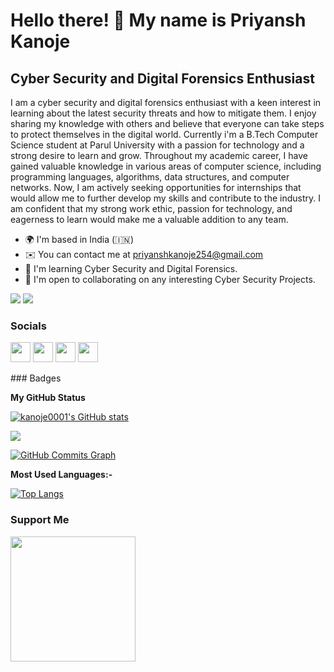 Hello there! 👋 My name is Priyansh Kanoje
====================================================

Cyber Security and Digital Forensics Enthusiast
--------------------------------------


I am a cyber security and digital forensics enthusiast with a keen interest in learning about the latest security threats and how to mitigate them. I enjoy sharing my knowledge with others and believe that everyone can take steps to protect themselves in the digital world. Currently i'm a B.Tech Computer Science student at Parul University with a passion for technology and a strong desire to learn and grow. Throughout my academic career, I have gained valuable knowledge in various areas of computer science, including programming languages, algorithms, data structures, and computer networks. Now, I am actively seeking opportunities for internships that would allow me to further develop my skills and contribute to the industry. I am confident that my strong work ethic, passion for technology, and eagerness to learn would make me a valuable addition to any team.


* 🌍  I'm based in India (🇮🇳)
* ✉️  You can contact me at [priyanshkanoje254@gmail.com](mailto:priyanshkanoje254@gmail.com)
* 🧠  I'm learning Cyber Security and Digital Forensics.
* 🤝  I'm open to collaborating on any interesting Cyber Security Projects.

<a href="https://www.github.com/kanoje0001" target="_blank" rel="noreferrer"><img
src="https://img.shields.io/github/followers/kanoje0001?logo=github&style=for-the-badge&color=0891b2&labelColor=1c1917" /></a>
<a href="https://www.twitter.com/PriyanshKanoje5" target="_blank" rel="noreferrer"><img
src="https://img.shields.io/twitter/follow/PriyanshKanoje5?logo=twitter&style=for-the-badge&color=0891b2&labelColor=1c1917"
/></a>





### Socials

<p align="left"> <a href="https://www.github.com/kanoje0001" target="_blank" rel="noreferrer"><img src="https://raw.githubusercontent.com/danielcranney/readme-generator/main/public/icons/socials/github.svg" width="32" height="32" /></a> <a href="http://www.instagram.com/priyansh._254" target="_blank" rel="noreferrer"><img src="https://raw.githubusercontent.com/danielcranney/readme-generator/main/public/icons/socials/instagram.svg" width="32" height="32" /></a> <a href="https://www.linkedin.com/in/priyansh-kanoje" target="_blank" rel="noreferrer"><img src="https://raw.githubusercontent.com/danielcranney/readme-generator/main/public/icons/socials/linkedin.svg" width="32" height="32" /></a> <a href="https://www.twitter.com/priyanshkanoje5" target="_blank" rel="noreferrer"><img src="https://raw.githubusercontent.com/danielcranney/readme-generator/main/public/icons/socials/twitter.svg" width="32" height="32" /></a></p>
### Badges

<b>My GitHub Status</b>

<a href="http://www.github.com/kanoje0001"><img src="https://github-readme-stats.vercel.app/api?username=kanoje0001&show_icons=true&hide=&count_private=true&title_color=0891b2&text_color=ffffff&icon_color=0891b2&bg_color=1c1917&hide_border=true&show_icons=true" alt="kanoje0001's GitHub stats" /></a>

<a href="http://www.github.com/kanoje0001"><img src="https://github-readme-streak-stats.herokuapp.com/?user=kanoje0001&stroke=ffffff&background=1c1917&ring=0891b2&fire=0891b2&currStreakNum=ffffff&currStreakLabel=0891b2&sideNums=ffffff&sideLabels=ffffff&dates=ffffff&hide_border=true" /></a>

<a href="http://www.github.com/kanoje0001"><img src="https://github-readme-activity-graph.cyclic.app/graph?username=kanoje0001&bg_color=1c1917&color=ffffff&line=0891b2&point=ffffff&area_color=1c1917&area=true&hide_border=true&custom_title=GitHub%20Commits%20Graph" alt="GitHub Commits Graph" /></a>

<b>Most Used Languages:-</b>

[![Top Langs](https://github-readme-stats.vercel.app/api/top-langs/?username=kanoje0001&layout=compact&theme=vision-friendly-dark&langs_count=8)](https://github.com/kanoje0001/github-readme-stats)


### Support Me
<a href="https://www.buymeacoffee.com/kanoje0001"><img src="https://cdn.buymeacoffee.com/buttons/v2/default-yellow.png" width="200" /></a>
